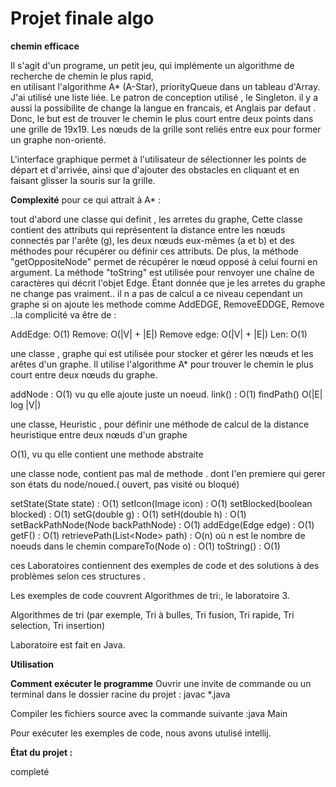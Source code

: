 # Projet finale algo


**chemin efficace**

Il s'agit d'un programe, un petit jeu, qui implémente un algorithme de recherche de chemin le plus rapid,  
en utilisant l'algorithme A* (A-Star), priorityQueue  dans un tableau d'Array. J'ai utilisé une liste liée.
Le patron de conception utilisé , le Singleton.  il y a aussi la possibilite de change la  langue en francais, et 
Anglais par defaut .
Donc, le but est de trouver le chemin le plus court entre deux points dans une grille de 19x19. Les nœuds de la grille sont 
reliés entre eux pour former un graphe non-orienté.

L'interface graphique permet à l'utilisateur de sélectionner les points de départ et d'arrivée, ainsi que
d'ajouter des obstacles en cliquant et en faisant glisser la souris sur la grille.

**Complexité**
pour ce qui attrait à A* : 

tout d'abord une classe qui definit , les arretes du graphe, Cette classe contient des attributs qui représentent 
la distance entre les nœuds connectés par l'arête (g), les deux nœuds eux-mêmes (a et b) et des méthodes 
pour récupérer ou définir ces attributs. De plus, la méthode "getOppositeNode" permet de récupérer le nœud opposé 
à celui fourni en argument. La méthode "toString" est utilisée pour renvoyer une chaîne de caractères 
qui décrit l'objet Edge.
Étant donnée que je les arretes du graphe ne change pas vraiment.. il n a pas de calcul a ce niveau
cependant un graphe  si on ajoute les methode comme AddEDGE, RemoveEDDGE, Remove ..la complicité va être de :

AddEdge: O(1)
Remove: O(|V| + |E|)
Remove edge: O(|V| + |E|)
Len: O(1)

une classe , graphe qui est utilisée pour stocker et gérer les nœuds et les arêtes d'un graphe. 
Il utilise l'algorithme A* pour trouver le chemin le plus court entre deux nœuds du graphe.

addNode : O(1) vu qu elle ajoute juste un noeud.
link() : O(1)
findPath() O(|E| log |V|) 

une classe, Heuristic , pour définir une méthode de calcul de la distance heuristique entre deux nœuds d'un graphe

O(1), vu qu elle contient une methode abstraite

une classe node, contient pas mal de methode . dont l'en premiere qui gerer son  états du node/noued.( ouvert, 
pas visité ou bloqué)

setState(State state) : O(1)
setIcon(Image icon) : O(1)
setBlocked(boolean blocked) : O(1)
setG(double g) : O(1)
setH(double h) : O(1)
setBackPathNode(Node backPathNode) : O(1)
addEdge(Edge edge) : O(1)
getF() : O(1)
retrievePath(List<Node<T>> path) : O(n) où n est le nombre de noeuds dans le chemin
compareTo(Node o) : O(1)
toString() : O(1)




ces Laboratoires contiennent  des exemples de code et des solutions à des problèmes  selon  ces structures .

Les exemples de code couvrent Algorithmes de tri:, le laboratoire 3.

Algorithmes de tri (par exemple, Tri à bulles, Tri fusion, Tri rapide, Tri selection, Tri insertion)

Laboratoire  est fait en  Java.


**Utilisation**

**Comment exécuter le programme**
Ouvrir une invite de commande ou un terminal dans le dossier racine du projet : javac *.java

Compiler les fichiers source avec la commande suivante :java Main

Pour exécuter les exemples de code,  nous avons utulisé intellij.

**État du projet :**

completé 
